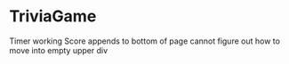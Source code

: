 # TriviaGame

Timer working
Score appends to bottom of page cannot figure out how to move into empty upper div

